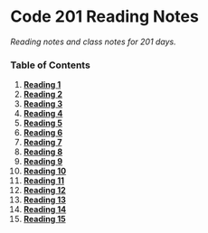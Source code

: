 # Code 201 Reading Notes
*Reading notes and class notes for 201 days.*

### Table of Contents
1. [**Reading 1**](class-01.md)
2. [**Reading 2**]()
2. [**Reading 3**]()
2. [**Reading 4**]()
2. [**Reading 5**]()
2. [**Reading 6**]()
2. [**Reading 7**]()
2. [**Reading 8**]()
2. [**Reading 9**]()
2. [**Reading 10**]()
2. [**Reading 11**]()
2. [**Reading 12**]()
2. [**Reading 13**]()
2. [**Reading 14**]()
2. [**Reading 15**]()

